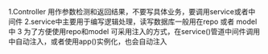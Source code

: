 1.Controller 用作参数检测和返回结果，不要写具体业务，要调用service或者中间件
2.service中主要用于编写逻辑处理，读写数据库一般用在repo 或者 model中
3 为了方便使用repo和model 可采用注入的方式，在service()管道中间件调用中自动注入，或者使用app()实例化，也会自动注入